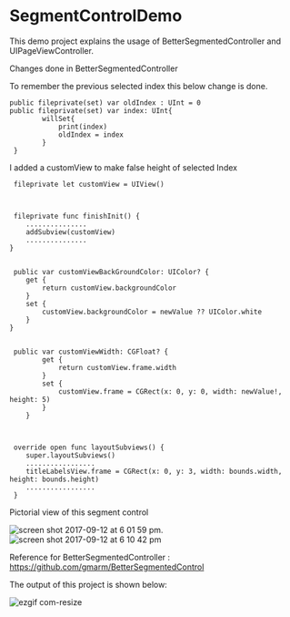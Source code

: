 # SegmentControlDemo


This demo project explains the usage of BetterSegmentedController and UIPageViewController.





Changes done in BetterSegmentedController


To remember the previous selected index this below change is done.

    public fileprivate(set) var oldIndex : UInt = 0
    public fileprivate(set) var index: UInt{
            willSet{
                print(index)
                oldIndex = index
            }
     }
     
     
I added a customView to make false height of selected Index

     fileprivate let customView = UIView()
     
     
     
     fileprivate func finishInit() {
        ...............   
        addSubview(customView)
        ...............
    }
     

     public var customViewBackGroundColor: UIColor? {
        get {
            return customView.backgroundColor
        }
        set {
            customView.backgroundColor = newValue ?? UIColor.white
        }
    }
 
 
     public var customViewWidth: CGFloat? {
            get {
                return customView.frame.width
            }
            set {
                customView.frame = CGRect(x: 0, y: 0, width: newValue!, height: 5)
            }
        }
        
        
        
     override open func layoutSubviews() {
        super.layoutSubviews()
        .................
        titleLabelsView.frame = CGRect(x: 0, y: 3, width: bounds.width, height: bounds.height)
        .................
     }
 
 
Pictorial view of this segment control

![screen shot 2017-09-12 at 6 01 59 pm](https://user-images.githubusercontent.com/28722125/30325402-4ebfcb84-97e4-11e7-8451-31535485d9d7.png).  ![screen shot 2017-09-12 at 6 10 42 pm](https://user-images.githubusercontent.com/28722125/30325631-3a481052-97e5-11e7-86a3-96c2f1b4191e.png)



Reference for BetterSegmentedController : https://github.com/gmarm/BetterSegmentedControl 

The output of this project is shown below:

![ezgif com-resize](https://user-images.githubusercontent.com/28722125/30323580-7ab90afe-97dd-11e7-8c60-5d98346293bc.gif)




